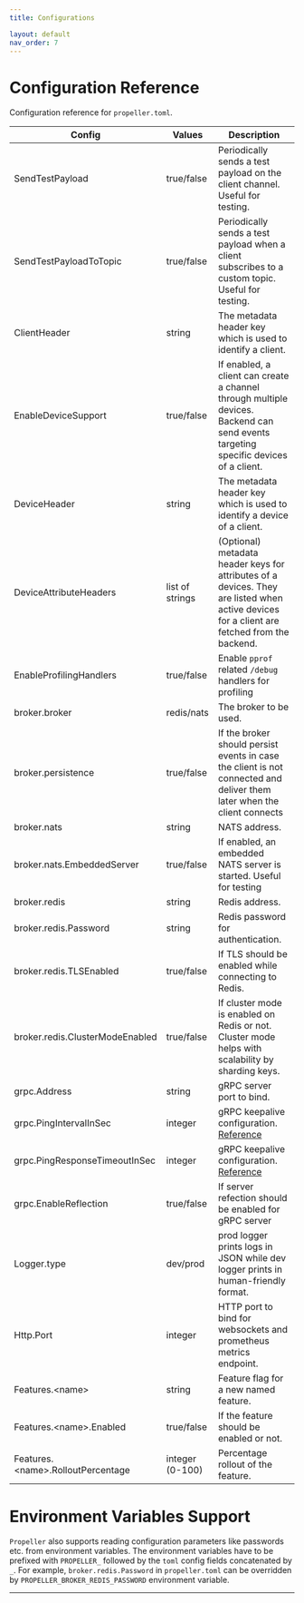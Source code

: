 ```yaml
---
title: Configurations

layout: default
nav_order: 7
---
```

# Configuration Reference

Configuration reference for `propeller.toml`.

| Config                             | Values          | Description                                                                                                                                 |
|------------------------------------|-----------------|---------------------------------------------------------------------------------------------------------------------------------------------|
| SendTestPayload                    | true/false      | Periodically sends a test payload on the client channel. Useful for testing.                                                                |
| SendTestPayloadToTopic             | true/false      | Periodically sends a test payload when a client subscribes to a custom topic. Useful for testing.                                           |
| ClientHeader                       | string          | The metadata header key which is used to identify a client.                                                                                 |
| EnableDeviceSupport                | true/false      | If enabled, a client can create a channel through multiple devices. Backend can send events targeting specific devices of a client.         |
| DeviceHeader                       | string          | The metadata header key which is used to identify a device of a client.                                                                     |
| DeviceAttributeHeaders             | list of strings | (Optional) metadata header keys for attributes of a devices. They are listed when active devices for a client are fetched from the backend. |
| EnableProfilingHandlers            | true/false      | Enable `pprof` related `/debug` handlers for profiling                                                                                      |
| broker.broker                      | redis/nats      | The broker to be used.                                                                                                                      |
| broker.persistence                 | true/false      | If the broker should persist events in case the client is not connected and deliver them later when the client connects                     |
| broker.nats                        | string          | NATS address.                                                                                                                               |
| broker.nats.EmbeddedServer         | true/false      | If enabled, an embedded NATS server is started. Useful for testing                                                                          |
| broker.redis                       | string          | Redis address.                                                                                                                              |
| broker.redis.Password              | string          | Redis password for authentication.                                                                                                          |
| broker.redis.TLSEnabled            | true/false      | If TLS should be enabled while connecting to Redis.                                                                                         |
| broker.redis.ClusterModeEnabled    | true/false      | If cluster mode is enabled on Redis or not. Cluster mode helps with scalability by sharding keys.                                           |
| grpc.Address                       | string          | gRPC server port to bind.                                                                                                                   |
| grpc.PingIntervalInSec             | integer         | gRPC keepalive configuration. [Reference](https://grpc.io/docs/guides/keepalive/)                                                           |
| grpc.PingResponseTimeoutInSec      | integer         | gRPC keepalive configuration. [Reference](https://grpc.io/docs/guides/keepalive/)                                                           |
| grpc.EnableReflection              | true/false      | If server refection should be enabled for gRPC server                                                                                       |
| Logger.type                        | dev/prod        | prod logger prints logs in JSON while dev logger prints in human-friendly format.                                                           |
| Http.Port                          | integer         | HTTP port to bind for websockets and prometheus metrics endpoint.                                                                           |
| Features.\<name>                   | string          | Feature flag for a new named feature.                                                                                                       |
| Features.\<name>.Enabled           | true/false      | If the feature should be enabled or not.                                                                                                    |
| Features.\<name>.RolloutPercentage | integer (0-100) | Percentage rollout of the feature.                                                                                                          |

# Environment Variables Support

`Propeller` also supports reading configuration parameters like passwords etc. from environment variables. The environment variables have to be prefixed with `PROPELLER_` followed by the `toml` config fields concatenated by `_`. For example, `broker.redis.Password` in `propeller.toml` can be overridden by `PROPELLER_BROKER_REDIS_PASSWORD` environment variable.  

---
